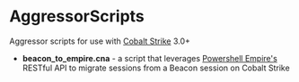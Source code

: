 # AggressorScripts
Aggressor scripts for use with [Cobalt Strike](https://cobaltstrike.com) 3.0+

* **beacon_to_empire.cna** - a script that leverages [Powershell Empire's](http://www.powershellempire.com/) RESTful API to migrate sessions from a Beacon session on Cobalt Strike